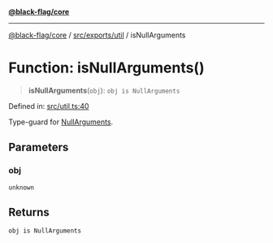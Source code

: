 [**@black-flag/core**](../../../../README.md)

***

[@black-flag/core](../../../../README.md) / [src/exports/util](../README.md) / isNullArguments

# Function: isNullArguments()

> **isNullArguments**(`obj`): `obj is NullArguments`

Defined in: [src/util.ts:40](https://github.com/Xunnamius/black-flag/blob/b4a32322c214182f04aaa04d9c05f164415f17c8/src/util.ts#L40)

Type-guard for [NullArguments](../../type-aliases/NullArguments.md).

## Parameters

### obj

`unknown`

## Returns

`obj is NullArguments`
